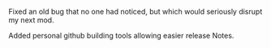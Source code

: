 
Fixed an old bug that no one had noticed, but which would seriously disrupt my next mod.

Added personal github building tools allowing easier release Notes.
